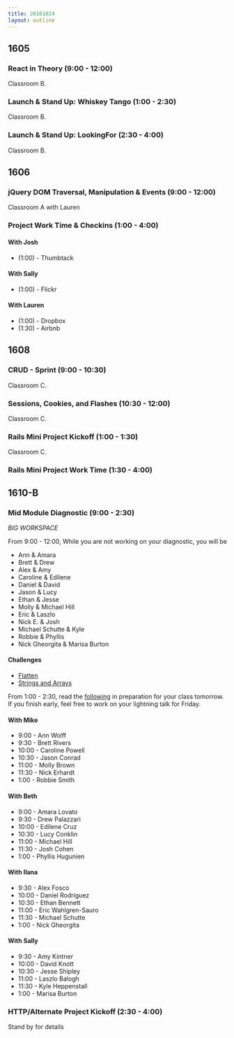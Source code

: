 ```yaml
---
title: 20161024
layout: outline
---
```


## 1605

### React in Theory (9:00 - 12:00)

Classroom B.

### Launch & Stand Up: Whiskey Tango (1:00 - 2:30)

Classroom B.

### Launch & Stand Up: LookingFor (2:30 - 4:00)

Classroom B.


## 1606

### jQuery DOM Traversal, Manipulation & Events (9:00 - 12:00)

Classroom A with Lauren

### Project Work Time & Checkins (1:00 - 4:00)

#### With Josh
* (1:00) - Thumbtack

#### With Sally
* (1:00) - Flickr

#### With Lauren
* (1:00) - Dropbox
* (1:30) - Airbnb


## 1608

### CRUD - Sprint (9:00 - 10:30)

Classroom C.

### Sessions, Cookies, and Flashes (10:30 - 12:00)

Classroom C.

### Rails Mini Project Kickoff (1:00 - 1:30)

Classroom C.

### Rails Mini Project Work Time (1:30 - 4:00)


## 1610-B

### Mid Module Diagnostic (9:00 - 2:30)

*BIG WORKSPACE*

From 9:00 - 12:00, While you are not working on your diagnostic, you will be

* Ann & Amara
* Brett & Drew
* Alex & Amy
* Caroline & Edilene
* Daniel & David
* Jason & Lucy
* Ethan & Jesse
* Molly & Michael Hill
* Eric & Laszlo
* Nick E. & Josh
* Michael Schutte & Kyle
* Robbie & Phyllis
* Nick Gheorgita & Marisa Burton

#### Challenges
* [Flatten](https://github.com/turingschool/challenges/blob/master/flatten.markdown)
* [Strings and Arrays](https://github.com/mikedao/code_challenges/tree/master/strings_and_arrays)

From 1:00 - 2:30, read the [following](https://github.com/turingschool/challenges/blob/master/refactoring_patterns_reading.markdown)
in preparation for your class tomorrow. If you finish early, feel free to work
on your lightning talk for Friday.

#### With Mike
* 9:00  - Ann Wolff
* 9:30  - Brett Rivers
* 10:00 - Caroline Powell
* 10:30 - Jason Conrad
* 11:00 - Molly Brown
* 11:30 - Nick Erhardt
* 1:00  - Robbie Smith

#### With Beth
* 9:00  - Amara Lovato
* 9:30  - Drew Palazzari
* 10:00 - Edilene Cruz
* 10:30 - Lucy Conklin
* 11:00 - Michael Hill
* 11:30 - Josh Cohen
* 1:00  - Phyllis Hugunien

#### With Ilana
* 9:30  - Alex Fosco
* 10:00 - Daniel Rodriguez
* 10:30 - Ethan Bennett
* 11:00 - Eric Wahlgren-Sauro
* 11:30 - Michael Schutte
* 1:00  - Nick Gheorgita

#### With Sally
* 9:30  - Amy Kintner
* 10:00 - David Knott
* 10:30 - Jesse Shipley
* 11:00 - Laszlo Balogh
* 11:30 - Kyle Heppenstall
* 1:00  - Marisa Burton

### HTTP/Alternate Project Kickoff (2:30 - 4:00)

Stand by for details
